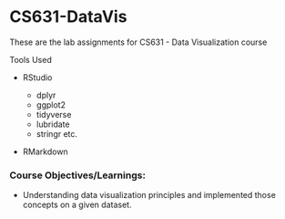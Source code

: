 # CS631-DataVis

These are the lab assignments for CS631 - Data Visualization course

Tools Used 
- RStudio
  - dplyr
  - ggplot2
  - tidyverse 
  - lubridate
  - stringr etc.

- RMarkdown


### Course Objectives/Learnings:

- Understanding data visualization principles and implemented those concepts on a given dataset.
